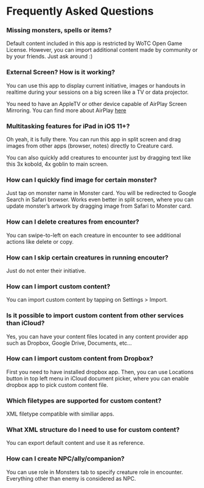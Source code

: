 # Frequently Asked Questions

### Missing monsters, spells or items?

Default content included in this app is restricted by WoTC Open Game License. However, you can import additional content made by community or by your friends. Just ask around :)

### External Screen? How is it working?

You can use this app to display current initiative, images or handouts in realtime during your sessions on a big screen like a TV or data projector.

You need to have an AppleTV or other device capable of AirPlay Screen Mirroring. You can find more about AirPlay [here](https://support.apple.com/en-au/HT204289)

### Multitasking features for iPad in iOS 11+?

Oh yeah, it is fully there. You can run this app in split screen and drag images from other apps (browser, notes) directly to Creature card.

You can also quickly add creatures to encounter just by dragging text like this 3x kobold, 4x goblin to main screen.

### How can I quickly find image for certain monster?

Just tap on monster name in Monster card. You will be redirected to Google Search in Safari browser. Works even better in split screen, where you can update monster’s artwork by dragging image from Safari to Monster card.

### How can I delete creatures from encounter?

You can swipe-to-left on each creature in encounter to see additional actions like delete or copy.

### How can I skip certain creatures in running encouter?

Just do not enter their initiative.

### How can I import custom content?

You can import custom content by tapping on Settings > Import.

### Is it possible to import custom content from other services than iCloud?

Yes, you can have your content files located in any content provider app such as Dropbox, Google Drive, Documents, etc…

### How can I import custom content from Dropbox?

First you need to have installed dropbox app. Then, you can use Locations button in top left menu in iCloud document picker, where you can enable dropbox app to pick custom content file.

### Which filetypes are supported for custom content?

XML filetype compatible with similiar apps.

### What XML structure do I need to use for custom content?

You can export default content and use it as reference.

###  How can I create NPC/ally/companion?

You can use role in Monsters tab to specify creature role in encounter. Everything other than enemy is considered as NPC.